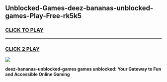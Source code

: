 
## Unblocked-Games-deez-bananas-unblocked-games-Play-Free-rk5k5
<h3>
<a href="https://premium76.site?title=deez-bananas-unblocked-games&ref=20A">CLICK TO PLAY</a></h3>
<hr>

<h3>
<a href="https://premium76.site?title=deez-bananas-unblocked-games&ref=20A">CLICK 2 PLAY</a>
  
</h3>

<a href="https://premium76.site?title=deez-bananas-unblocked-games&ref=20A"><img src="https://clearcache.store/games.png"></a>


**deez-bananas-unblocked-games games unblocked: Your Gateway to Fun and Accessible Online Gaming**
